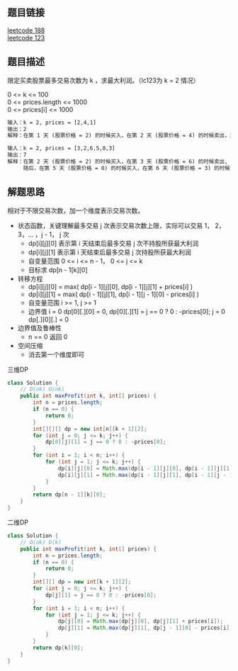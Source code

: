 ## 题目链接

[leetcode 188](https://leetcode.cn/problems/best-time-to-buy-and-sell-stock-iv/)  
[leetcode 123](https://leetcode.cn/problems/best-time-to-buy-and-sell-stock-iii/)  

## 题目描述

限定买卖股票最多交易次数为 k ，求最大利润。（lc123为 k = 2 情况）  

0 <= k <= 100  
0 <= prices.length <= 1000  
0 <= prices[i] <= 1000  


```html
输入：k = 2, prices = [2,4,1]
输出：2
解释：在第 1 天 (股票价格 = 2) 的时候买入，在第 2 天 (股票价格 = 4) 的时候卖出，这笔交易所能获得利润 = 4-2 = 2 。

输入：k = 2, prices = [3,2,6,5,0,3]
输出：7
解释：在第 2 天 (股票价格 = 2) 的时候买入，在第 3 天 (股票价格 = 6) 的时候卖出, 这笔交易所能获得利润 = 6-2 = 4 。
     随后，在第 5 天 (股票价格 = 0) 的时候买入，在第 6 天 (股票价格 = 3) 的时候卖出, 这笔交易所能获得利润 = 3-0 = 3 。
```

## 解题思路  

相对于不限交易次数，加一个维度表示交易次数。  

- 状态函数，关键理解最多交易 j 次表示交易次数上限，实际可以交易 1， 2， 3，... ，j - 1， j 次
  - dp[i][j][0] 表示第 i 天结束后最多交易 j 次不持股所获最大利润
  - dp[i][j][1] 表示第 i 天结束后最多交易 j 次持股所获最大利润
  - 自变量范围 0 <= i <= n - 1， 0 <= j <= k
  - 目标求 dp[n - 1[k][0]
- 转移方程
  - dp[i][j][0] = max( dp[i - 1][j][0], dp[i - 1][j][1] + prices[i] )
  - dp[i][j][1] = max( dp[i - 1][j][1], dp[i - 1][j - 1][0] - prices[i] )
  - 自变量范围 i >= 1, j >= 1
  - 边界值 i = 0 dp[0][.][0] = 0, dp[0][.][1] = j == 0 ? 0 : -prices[0];   j = 0 dp[.][0][.] = 0
- 边界值及鲁棒性
  - n == 0 返回 0 
- 空间压缩
  - 消去第一个维度即可

三维DP
```java
class Solution {
    // O(nk) O(nk)
    public int maxProfit(int k, int[] prices) {
        int n = prices.length;
        if (n == 0) {
            return 0;
        }
        int[][][] dp = new int[n][k + 1][2];
        for (int j = 0; j <= k; j++) {
            dp[0][j][1] = j == 0 ? 0 : -prices[0];
        }
        for (int i = 1; i < n; i++) {
            for (int j = 1; j <= k; j++) {
                dp[i][j][0] = Math.max(dp[i - 1][j][0], dp[i - 1][j][1] + prices[i]);
                dp[i][j][1] = Math.max(dp[i - 1][j][1], dp[i - 1][j - 1][0] - prices[i]);
            }
        }
        return dp[n - 1][k][0];
    }
}
```
二维DP
```java
class Solution {
    // O(nk) O(k)
    public int maxProfit(int k, int[] prices) {
        int n = prices.length;
        if (n == 0) {
            return 0;
        }
        int[][] dp = new int[k + 1][2];
        for (int j = 0; j <= k; j++) {
            dp[j][1] = j == 0 ? 0 : -prices[0];
        }
        for (int i = 1; i < n; i++) {
            for (int j = 1; j <= k; j++) {
                dp[j][0] = Math.max(dp[j][0], dp[j][1] + prices[i]);
                dp[j][1] = Math.max(dp[j][1], dp[j - 1][0] - prices[i]);
            }
        }
        return dp[k][0];
    }
}
```



